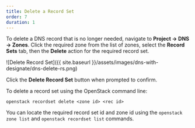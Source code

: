 ```yaml
---
title: Delete a Record Set
order: 7
duration: 1
---
```


To delete a DNS record that is no longer needed, navigate to **Project -> DNS
-> Zones**. Click the required zone from the list of zones, select the **Record
Sets** tab, then the **Delete** action for the required record set.

![Delete Record Set]({{ site.baseurl }}/assets/images/dns-with-designate/dns-delete-rs.png)

Click the **Delete Record Set** button when prompted to confirm.

To delete a record set using the OpenStack command line:

```
openstack recordset delete <zone id> <rec id>
```

You can locate the required record set id and zone id using the `openstack zone
list` and `openstack recordset list` commands.
